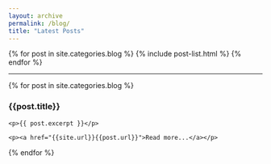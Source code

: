 ```yaml
---
layout: archive
permalink: /blog/
title: "Latest Posts"
---
```


<div class="tiles">
{% for post in site.categories.blog %}
	{% include post-list.html %}
{% endfor %}
<hr />
{% for post in site.categories.blog %}
	<h3>{{post.title}}</h3>

	<p>{{ post.excerpt }}</p>

	<p><a href="{{site.url}}{{post.url}}">Read more...</a></p>
{% endfor %}
</div><!-- /.tiles -->